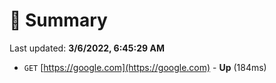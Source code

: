 # 📖 Summary
Last updated: **3/6/2022, 6:45:29 AM**

- `GET` [https://google.com](https://google.com) - **Up** (184ms)
